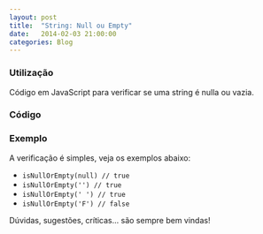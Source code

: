```yaml
---
layout: post
title:  "String: Null ou Empty"
date:   2014-02-03 21:00:00
categories: Blog
---
```


<h3>Utilização</h3>
Código em JavaScript para verificar se uma string é nulla ou vazia.

<h3>Código</h3>
<script src="https://gist.github.com/realronchi/908d7fba7e3746143cf8.js"></script>

<h3>Exemplo</h3>
A verificação é simples, veja os exemplos abaixo:

* <code>isNullOrEmpty(null) // true</code>
* <code>isNullOrEmpty('') // true</code>
* <code>isNullOrEmpty(' ') // true</code>
* <code>isNullOrEmpty('F') // false</code>

Dúvidas, sugestões, críticas... são sempre bem vindas!
